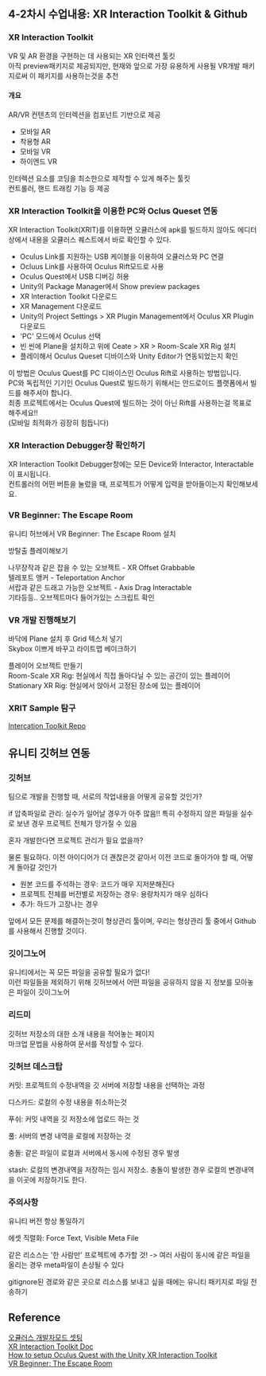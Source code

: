 ## 4-2차시 수업내용: XR Interaction Toolkit & Github

### XR Interaction Toolkit 

VR 및 AR 환경을 구현하는 데 사용되는 XR 인터랙션 툴킷<br>
아직 preview패키지로 제공되지만, 현재와 앞으로 가장 유용하게 사용될 VR개발 패키지로써 이 패키지를 사용하는것을 추천<br>

#### 개요

AR/VR 컨텐츠의 인터렉션을 컴포넌트 기반으로 제공

- 모바일 AR
- 착용형 AR
- 모바일 VR
- 하이엔드 VR

인터렉션 요소를 코딩을 최소한으로 제작할 수 있게 해주는 툴킷<br>
컨트롤러, 핸드 트래킹 기능 등 제공

### XR Interaction Toolkit을 이용한 PC와 Oclus Queset 연동

XR Interaction Toolkit(XRIT)를 이용하면 오큘러스에 apk를 빌드하지 않아도 에디터 상에서 내용을 오큘러스 퀘스트에서 바로 확인할 수 있다. 

- Oculus Link를 지원하는 USB 케이블을 이용하여 오큘러스와 PC 연결
- Ocluus Link를 사용하여 Oculus Rift모드로 사용
- Oculus Quest에서 USB 디버깅 허용
- Unity의 Package Manager에서 Show preview packages
- XR Interaction Toolkit 다운로드
- XR Management 다운로드
- Unity의 Project Settings > XR Plugin Management에서 Oculus XR Plugin 다운로드
- 'PC' 모드에서 Oculus 선택
- 빈 씬에 Plane을 설치하고 위에 Ceate > XR > Room-Scale XR Rig 설치
- 플레이해서 Oculus Queset 디바이스와 Unity Editor가 연동되었는지 확인

이 방법은 Oculus Quest를 PC 디바이스인 Oculus Rift로 사용하는 방법입니다.<br>
PC와 독립적인 기기인 Oculus Quest로 빌드하기 위해서는 안드로이드 플랫폼에서 빌드를 해주셔야 합니다.<br>
최종 프로젝트에서는 Oculus Quest에 빌드하는 것이 아닌 Rift를 사용하는걸 목표로 해주세요!!<br>
(모바일 최적화가 굉장히 힘듭니다)

### XR Interaction Debugger창 확인하기

XR Interaction Toolkit Debugger창에는 모든 Device와 Interactor, Interactable이 표시됩니다.<br>
컨트롤러의 어떤 버튼을 눌렀을 때, 프로젝트가 어떻게 입력을 받아들이는지 확인해보세요.

### VR Beginner: The Escape Room

유니티 허브에서 VR Beginner: The Escape Room 설치

방탈출 플레이해보기

나무장작과 같은 잡을 수 있는 오브젝트 - XR Offset Grabbable<br>
텔레포트 앵커 - Teleportation Anchor<br>
서랍과 같은 드래고 가능한 오브젝트 - Axis Drag Interactable<br>
기타등등.. 오브젝트마다 들어가있는 스크립트 확인

### VR 개발 진행해보기

바닥에 Plane 설치 후 Grid 텍스처 넣기<br>
Skybox 이쁘게 바꾸고 라이트맵 베이크하기<br>

플레이어 오브젝트 만들기<br>
Room-Scale XR Rig: 현실에서 직접 돌아다닐 수 있는 공간이 있는 플레이어<br>
Stationary XR Rig: 현실에서 앉아서 고정된 장소에 있는 플레이어

### XRIT Sample 탐구

[Intercation Toolkit Repo](https://github.com/Unity-Technologies/XR-Interaction-Toolkit-Examples)

## 유니티 깃허브 연동
### 깃허브

팀으로 개발을 진행할 때, 서로의 작업내용을 어떻게 공유할 것인가?

if 압축파일로 관리: 실수가 일어날 경우가 아주 많음!! 특히 수정하지 않은 파일을 실수로 보낸 경우 프로젝트 전체가 망가질 수 있음

혼자 개발한다면 프로젝트 관리가 필요 없을까?

물론 필요하다. 이전 아이디어가 더 괜찮은것 같아서 이전 코드로 돌아가야 할 때, 어떻게 돌아갈 것인가<br>

- 원본 코드를 주석하는 경우: 코드가 매우 지저분해진다
- 프로젝트 전체를 버전별로 저장하는 경우: 용량차지가 매우 심하다
- 추가: 하드가 고장나는 경우

앞에서 모든 문제를 해결하는것이 형상관리 툴이며, 우리는 형상관리 툴 중에서 Github를 사용해서 진행할 것이다.

### 깃이그노어

유니티에서는 꼭 모든 파일을 공유할 필요가 없다!<br>
이런 파일들을 제외하기 위해 깃허브에서 어떤 파일을 공유하지 않을 지 정보를 모아놓은 파일이 깃이그노어<br>

### 리드미

깃허브 저장소의 대한 소개 내용을 적어놓는 페이지<br>
마크업 문법을 사용하여 문서를 작성할 수 있다.

### 깃허브 데스크탑

커밋: 프로젝트의 수정내역을 깃 서버에 저장할 내용을 선택하는 과정

디스카드: 로컬의 수정 내용을 취소하는것

푸쉬: 커밋 내역을 깃 저장소에 업로드 하는 것

풀: 서버의 변경 내역을 로컬에 저장하는 것

충돌: 같은 파일이 로컬과 서버에서 동시에 수정된 경우 발생

stash: 로컬의 변경내역을 저장하는 임시 저장소. 충돌이 발생한 경우 로컬의 변경내역을 이곳에 저장하기도 한다.

### 주의사항

유니티 버전 항상 통일하기

에셋 직렬화: Force Text, Visible Meta File

같은 리소스는 '한 사람만' 프로젝트에 추가할 것! -> 여러 사람이 동시에 같은 파일을 올리는 경우 meta파일이 손상될 수 있다

gitignore된 경로와 같은 곳으로 리소스를 보내고 싶을 때에는 유니티 패키지로 파일 전송하기


## Reference
[오큘러스 개발자모드 셋팅](https://github.com/eugene-doobu/Meister-Unity-assignment-1/blob/main/lecture/4-0_oculusDeveloperSetting.md)<br>
[XR Interaction Toolkit Doc](https://docs.unity3d.com/Packages/com.unity.xr.interaction.toolkit@1.0/manual/index.html)<br>
[How to setup Oculus Quest with the Unity XR Interaction Toolkit](https://youtu.be/zWI7zX-Hg6c)<br>
[VR Beginner: The Escape Room](https://learn.unity.com/project/vr-beginner-the-escape-room)
